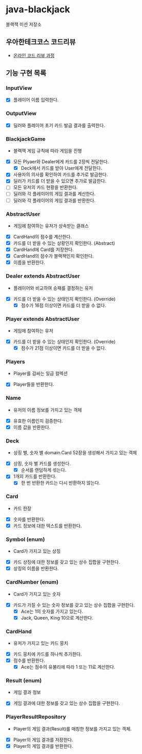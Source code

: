# java-blackjack

블랙잭 미션 저장소

## 우아한테크코스 코드리뷰

- [온라인 코드 리뷰 과정](https://github.com/woowacourse/woowacourse-docs/blob/master/maincourse/README.md)


## 기능 구현 목록

### InputView
- [x] 플레이어 이름 입력한다.

### OutputView
- [x] 딜러와 플레이어 초기 카드 발급 결과를 출력한다.

### BlackjackGame
- 블랙잭 게임 규칙에 따라 게임을 진행
- [x] 모든 Plyaer와 Dealer에게 카드를 2장씩 전달한다.
  - [x] Deck에서 카드를 받아 User에게 전달한다.
- [x] 사용자의 의사를 확인하여 카드를 추가로 발급한다.
- [x] 딜러가 카드를 더 받을 수 있으면 추가로 발급한다.
- [ ] 모든 유저의 카드 현황을 반환한다.
- [ ] 딜러와 각 플레이어의 게임 결과를 계산한다.
- [ ] 딜러와 각 플레이어의 게임 결과를 반환한다.

### AbstractUser
- 게임에 참여하는 유저가 상속받는 클래스
- [x] CardHand의 점수를 계산한다.
- [x] 카드를 더 받을 수 있는 상황인지 확인한다. (Abstract)
- [x] CardHand에 Card를 저장한다.
- [x] CardHand의 점수가 블랙잭인지 확인한다.
- [x] 이름을 반환한다.

### Dealer extends AbstractUser
- 플레이어와 비교하여 승패를 결정하는 유저
- [x] 카드를 더 받을 수 있는 상태인지 확인한다. (Override)
  - [x] 점수가 16점 이상이면 카드를 더 받을 수 없다.

### Player extends AbstractUser
- 게임에 참여하는 유저
- [x] 카드를 더 받을 수 있는 상태인지 확인한다. (Override)
  - [x] 점수가 21점 이상이면 카드를 더 받을 수 없다.

### Players
- Player를 감싸는 일급 컬렉션
- [x] Player들을 반환한다.

### Name
- 유저의 이름 정보를 가지고 있는 객체
- [x] 유효한 이름인지 검증한다.
- [x] 이름 값을 반환한다.

### Deck
- 상징 별, 숫자 별 domain.Card 52장을 생성해서 가지고 있는 객체
- [x] 상징, 숫자 별 카드를 생성한다.
  - [x] 순서를 랜덤하게 섞는다.
- [x] 1개의 카드를 반환한다.
  - [x] 한 번 반환한 카드는 다시 반환하지 않는다.

### Card
- 카드 한장
- [x] 숫자를 반환한다.
- [x] 카드 정보에 대한 텍스트를 반환한다.

### Symbol (enum)
- Card가 가지고 있는 상징
- [x] 카드 상징에 대한 정보를 갖고 있는 상수 집합을 구현한다.
- [x] 상징의 이름을 반환한다.

### CardNumber (enum)
- Card가 가지고 있는 숫자
- [x] 카드가 가질 수 있는 숫자 정보를 갖고 있는 상수 집합을 구현한다.
  - [x] Ace는 1의 숫자를 가지고 있는다.
  - [x] Jack, Queen, King 10으로 계산한다.

### CardHand
- 유저가 가지고 있는 카드 뭉치
- [x] 카드 뭉치에 카드를 하나씩 추가한다.
- [x] 점수를 반환한다.
  - [x] Ace는 점수의 유불리에 따라 1 또는 11로 계산한다.

### Result (enum)
- 게임 결과 정보
- [x] 게임 결과에 대한 정보를 갖고 있는 상수 집합을 구현한다.

### PlayerResultRepository
- Player의 게임 결과(Result)를 매칭한 정보를 가지고 있는 객체.
- [x] Player의 게임 결과를 저장한다.
- [x] Player의 게임 결과를 반환한다.
